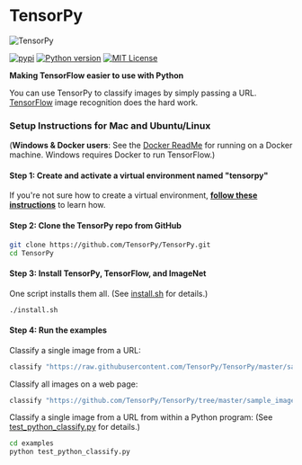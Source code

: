 # TensorPy
![](http://cdn2.hubspot.net/hubfs/100006/images/tensorpy_logo_p.png "TensorPy")

[![pypi](https://img.shields.io/pypi/v/tensorpy.svg)](https://pypi.python.org/pypi/tensorpy) [![Python version](https://img.shields.io/badge/python-2.7-22AADD.svg "Python version")](https://docs.python.org/2/) [![MIT License](http://img.shields.io/badge/license-MIT-22BBCC.svg "MIT License")](https://github.com/TensorPy/TensorPy/blob/master/LICENSE)

**Making TensorFlow easier to use with Python**

You can use TensorPy to classify images by simply passing a URL. [TensorFlow](https://www.tensorflow.org/) image recognition does the hard work.


### Setup Instructions for Mac and Ubuntu/Linux

(**Windows & Docker users**: See the [Docker ReadMe](https://github.com/TensorPy/TensorPy/blob/master/docker/ReadMe.md) for running on a Docker machine. Windows requires Docker to run TensorFlow.)

#### **Step 1:** Create and activate a virtual environment named "tensorpy"

If you're not sure how to create a virtual environment, **[follow these instructions](https://github.com/TensorPy/TensorPy/blob/master/help_docs/virtualenv_instructions.md)** to learn how.

#### **Step 2:** Clone the TensorPy repo from GitHub

```bash
git clone https://github.com/TensorPy/TensorPy.git
cd TensorPy
```

#### **Step 3:** Install TensorPy, TensorFlow, and ImageNet

One script installs them all. (See [install.sh](https://github.com/TensorPy/TensorPy/blob/master/install.sh) for details.)

```bash
./install.sh
```

#### **Step 4:** Run the examples

Classify a single image from a URL:

```bash
classify "https://raw.githubusercontent.com/TensorPy/TensorPy/master/sample_images/happy_animal.jpg"
```

Classify all images on a web page:

```bash
classify "https://github.com/TensorPy/TensorPy/tree/master/sample_images"
```

Classify a single image from a URL from within a Python program: (See [test_python_classify.py](https://github.com/TensorPy/TensorPy/blob/master/examples/test_python_classify.py) for details.)

```bash
cd examples
python test_python_classify.py
```
